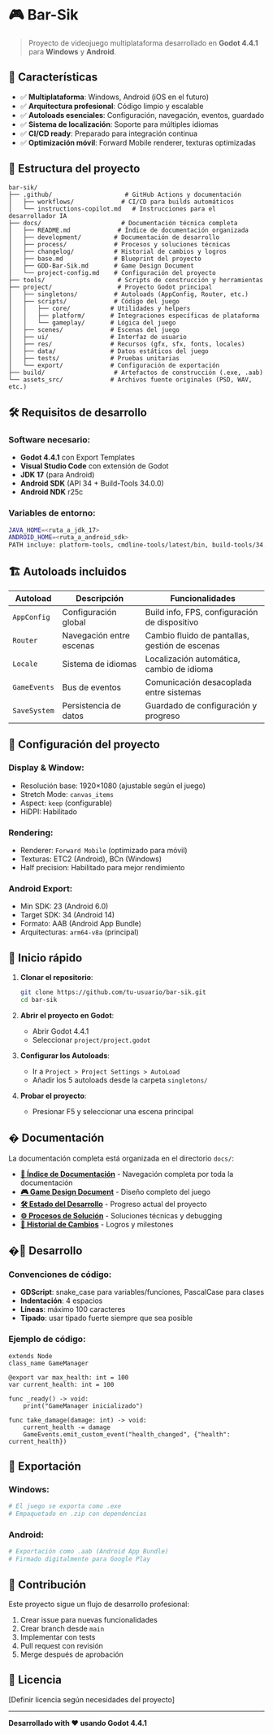 # 🎮 Bar-Sik

> Proyecto de videojuego multiplataforma desarrollado en **Godot 4.4.1** para **Windows** y **Android**.

## 🚀 Características

- ✅ **Multiplataforma**: Windows, Android (iOS en el futuro)
- ✅ **Arquitectura profesional**: Código limpio y escalable
- ✅ **Autoloads esenciales**: Configuración, navegación, eventos, guardado
- ✅ **Sistema de localización**: Soporte para múltiples idiomas
- ✅ **CI/CD ready**: Preparado para integración continua
- ✅ **Optimización móvil**: Forward Mobile renderer, texturas optimizadas

## 📂 Estructura del proyecto

```
bar-sik/
├── .github/                    # GitHub Actions y documentación
│   ├── workflows/             # CI/CD para builds automáticos
│   └── instructions-copilot.md   # Instrucciones para el desarrollador IA
├── docs/                      # Documentación técnica completa
│   ├── README.md             # Índice de documentación organizada
│   ├── development/         # Documentación de desarrollo
│   ├── process/             # Procesos y soluciones técnicas  
│   ├── changelog/           # Historial de cambios y logros
│   ├── base.md              # Blueprint del proyecto
│   ├── GDD-Bar-Sik.md       # Game Design Document
│   └── project-config.md    # Configuración del proyecto
├── tools/                    # Scripts de construcción y herramientas
├── project/                  # Proyecto Godot principal
│   ├── singletons/          # Autoloads (AppConfig, Router, etc.)
│   ├── scripts/             # Código del juego
│   │   ├── core/           # Utilidades y helpers
│   │   ├── platform/       # Integraciones específicas de plataforma
│   │   └── gameplay/       # Lógica del juego
│   ├── scenes/             # Escenas del juego
│   ├── ui/                 # Interfaz de usuario
│   ├── res/                # Recursos (gfx, sfx, fonts, locales)
│   ├── data/               # Datos estáticos del juego
│   ├── tests/              # Pruebas unitarias
│   └── export/             # Configuración de exportación
├── build/                   # Artefactos de construcción (.exe, .aab)
└── assets_src/             # Archivos fuente originales (PSD, WAV, etc.)
```

## 🛠️ Requisitos de desarrollo

### Software necesario:
- **Godot 4.4.1** con Export Templates
- **Visual Studio Code** con extensión de Godot
- **JDK 17** (para Android)
- **Android SDK** (API 34 + Build-Tools 34.0.0)
- **Android NDK** r25c

### Variables de entorno:
```bash
JAVA_HOME=<ruta_a_jdk_17>
ANDROID_HOME=<ruta_a_android_sdk>
PATH incluye: platform-tools, cmdline-tools/latest/bin, build-tools/34.0.0
```

## 🏗️ Autoloads incluidos

| Autoload | Descripción | Funcionalidades |
|----------|-------------|-----------------|
| `AppConfig` | Configuración global | Build info, FPS, configuración de dispositivo |
| `Router` | Navegación entre escenas | Cambio fluido de pantallas, gestión de escenas |
| `Locale` | Sistema de idiomas | Localización automática, cambio de idioma |
| `GameEvents` | Bus de eventos | Comunicación desacoplada entre sistemas |
| `SaveSystem` | Persistencia de datos | Guardado de configuración y progreso |

## 🎯 Configuración del proyecto

### Display & Window:
- Resolución base: 1920×1080 (ajustable según el juego)
- Stretch Mode: `canvas_items`
- Aspect: `keep` (configurable)
- HiDPI: Habilitado

### Rendering:
- Renderer: `Forward Mobile` (optimizado para móvil)
- Texturas: ETC2 (Android), BCn (Windows)
- Half precision: Habilitado para mejor rendimiento

### Android Export:
- Min SDK: 23 (Android 6.0)
- Target SDK: 34 (Android 14)
- Formato: AAB (Android App Bundle)
- Arquitecturas: `arm64-v8a` (principal)

## 🚀 Inicio rápido

1. **Clonar el repositorio**:
   ```bash
   git clone https://github.com/tu-usuario/bar-sik.git
   cd bar-sik
   ```

2. **Abrir el proyecto en Godot**:
   - Abrir Godot 4.4.1
   - Seleccionar `project/project.godot`

3. **Configurar los Autoloads**:
   - Ir a `Project > Project Settings > AutoLoad`
   - Añadir los 5 autoloads desde la carpeta `singletons/`

4. **Probar el proyecto**:
   - Presionar F5 y seleccionar una escena principal

## � Documentación

La documentación completa está organizada en el directorio `docs/`:

- **[📖 Índice de Documentación](docs/README.md)** - Navegación completa por toda la documentación
- **[🎮 Game Design Document](docs/GDD-Bar-Sik.md)** - Diseño completo del juego
- **[🛠️ Estado del Desarrollo](docs/development/PROJECT_STATUS.md)** - Progreso actual del proyecto
- **[⚙️ Procesos de Solución](docs/process/)** - Soluciones técnicas y debugging
- **[📅 Historial de Cambios](docs/changelog/)** - Logros y milestones

## �🔧 Desarrollo

### Convenciones de código:
- **GDScript**: snake_case para variables/funciones, PascalCase para clases
- **Indentación**: 4 espacios
- **Líneas**: máximo 100 caracteres
- **Tipado**: usar tipado fuerte siempre que sea posible

### Ejemplo de código:
```gdscript
extends Node
class_name GameManager

@export var max_health: int = 100
var current_health: int = 100

func _ready() -> void:
    print("GameManager inicializado")

func take_damage(damage: int) -> void:
    current_health -= damage
    GameEvents.emit_custom_event("health_changed", {"health": current_health})
```

## 📱 Exportación

### Windows:
```bash
# El juego se exporta como .exe
# Empaquetado en .zip con dependencias
```

### Android:
```bash
# Exportación como .aab (Android App Bundle)
# Firmado digitalmente para Google Play
```

## 🤝 Contribución

Este proyecto sigue un flujo de desarrollo profesional:
1. Crear issue para nuevas funcionalidades
2. Crear branch desde `main`
3. Implementar con tests
4. Pull request con revisión
5. Merge después de aprobación

## 📄 Licencia

[Definir licencia según necesidades del proyecto]

---

**Desarrollado with ❤️ usando Godot 4.4.1**

